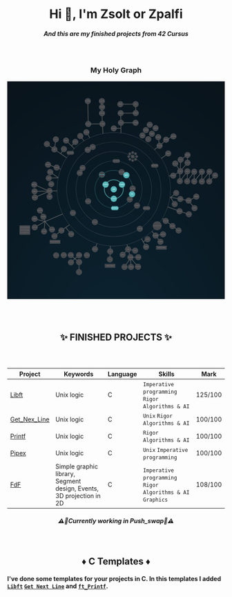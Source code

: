 <h1 align="center">Hi 👋, I'm Zsolt or Zpalfi</h1>
<h5 align="center">And this are my finished projects from 42 Cursus</h5>
<h3>&nbsp;</h3>
<h3 align="center">My Holy Graph</h3>

![Holy Graph](https://github.com/Zsolt42/42_Cursus_zpalfi/blob/main/Addings/holy_graph.png)

<h3>&nbsp;</h3>
<h2 align="center">✨ FINISHED PROJECTS ✨</h2>
<h3>&nbsp;</h3>

| Project        | Keywords                                                                     | Language | Skills                                                         |  Mark    |
| -------------- | ---------------------------------------------------------------------------- | -------- |  -------------------------------------------------------------- | -------- |
| [Libft](https://github.com/Zsolt42/Libft)         | Unix logic                                                           | C        | `Imperative programming` `Rigor` `Algorithms & AI`             | 125/100  |
| [Get_Nex_Line](https://github.com/Zsolt42/GNL)   | Unix logic                                                           | C        | `Unix` `Rigor` `Algorithms & AI`                     | 100/100  |
| [Printf](https://github.com/Zsolt42/Printf)         | Unix logic                                                           | C        | `Rigor` `Algorithms & AI`                                   | 100/100  |
| [Pipex](https://github.com/Zsolt42/Pipex)          | Unix logic                                                           | C        | `Unix` `Imperative programming`                          | 100/100  |
| [FdF](https://github.com/Zsolt42/FdF)            | Simple graphic library, Segment design, Events, 3D projection in 2D | C        | `Imperative programming` `Rigor` `Algorithms & AI` `Graphics`  | 108/100  |

<h5 align="center">⚠️👷Currently working in Push_swap👷⚠️</h5>

<h3>&nbsp;</h3>
<h2 align="center">♦️ C Templates ♦️</h2>

#### I've done some templates for your projects in C. In this templates I added [`Libft`](https://github.com/Zsolt42/Libft) [`Get Next Line`](https://github.com/Zsolt42/GNL) and [`ft_Printf`](https://github.com/Zsolt42/Printf).
